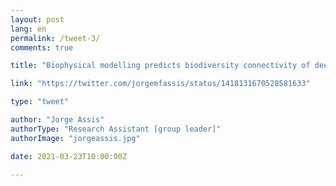 ```yaml
---
layout: post
lang: en
permalink: /tweet-3/
comments: true

title: "Biophysical modelling predicts biodiversity connectivity of deep marine species. #techart #rstats #biodiversity"

link: "https://twitter.com/jorgemfassis/status/1418131670528581633"

type: "tweet"

author: "Jorge Assis"
authorType: "Research Assistant [group leader]"
authorImage: "jorgeassis.jpg"

date: 2021-03-23T10:00:00Z

---
```

